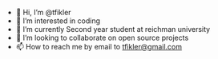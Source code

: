 - 👋 Hi, I’m @tfikler
- 👀 I’m interested in coding
- 🌱 I’m currently Second year student at reichman university
- 💞️ I’m looking to collaborate on open source projects
- 📫 How to reach me by email to tfikler@gmail.com

<!---
tfikler/tfikler is a ✨ special ✨ repository because its `README.md` (this file) appears on your GitHub profile.
You can click the Preview link to take a look at your changes.
--->
